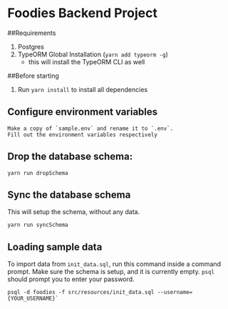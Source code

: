 # Foodies Backend Project

##Requirements

1. Postgres
2. TypeORM Global Installation (`yarn add typeorm -g`)
   - this will install the TypeORM CLI as well

##Before starting

1. Run `yarn install` to install all dependencies

## Configure environment variables

```
Make a copy of `sample.env` and rename it to `.env`.
Fill out the environment variables respectively
```

## Drop the database schema:

```
yarn run dropSchema
```

## Sync the database schema

This will setup the schema, without any data.

```
yarn run syncSchema
```

## Loading sample data

To import data from `init_data.sql`, run this command inside a command prompt. Make sure the schema is setup, and it is currently empty.
`psql` should prompt you to enter your password.

```
psql -d foodies -f src/resources/init_data.sql --username={YOUR_USERNAME}`
```
